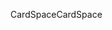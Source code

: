 <span data-ttu-id="db943-101">CardSpace</span><span class="sxs-lookup"><span data-stu-id="db943-101">CardSpace</span></span>